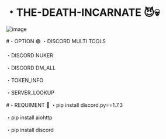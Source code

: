 # ・THE-DEATH-INCARNATE 😈💀
![image](https://user-images.githubusercontent.com/99751673/175611226-949dd930-508b-4a9f-a603-15cef0b9db31.png)

#・OPTION 🟢
 ・DISCORD MULTI TOOLS
 
 ・DISCORD NUKER
 
 ・DISCORD DM_ALL
 
 ・TOKEN_INFO
 
 ・SERVER_LOOKUP

#・REQUIMENT 📁
・pip install discord.py==1.7.3

・pip install aiohttp

・pip install discord


